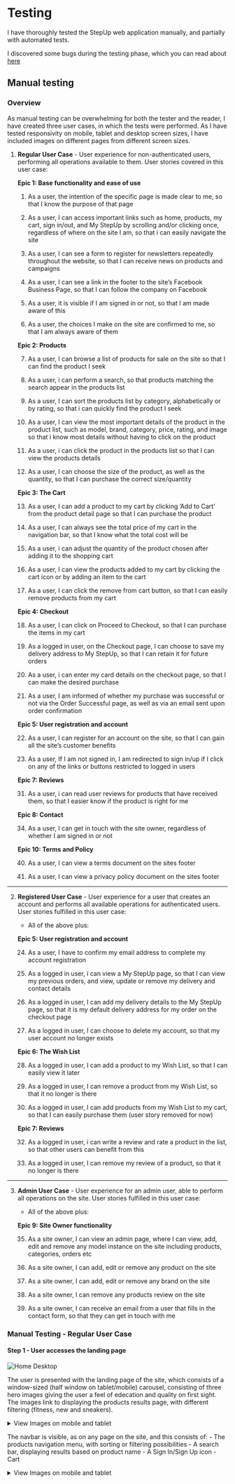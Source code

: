 # Testing

I have thoroughly tested the StepUp web application manually, and partially with automated tests.

I discovered some bugs during the testing phase, which you can read about [here](https://github.com/johnvenkiah/CI_PP5_John_Venkiah#bugs)

## Manual testing

### Overview

As manual testing can be overwhelming for both the tester and the reader, I have created three user cases, in which the tests were performed. As I have tested responsivity on mobile, tablet and desktop screen sizes, I have included images on different pages from different screen sizes.



1. **Regular User Case** - User experience for non-authenticated users, performing all operations available to them. User stories covered in this user case:

    **Epic 1: Base functionality and ease of use**

    1. As a user, the intention of the specific page is made clear to me, so that I know the purpose of that page

    2. As a user, I can access important links such as home, products, my cart, sign in/out, and My StepUp by scrolling and/or clicking once, regardless of where on the site I am, so that i can easily navigate the site

    3. As a user, I can see a form to register for newsletters repeatedly throughout the website, so that I can receive news on products and campaigns

    4. As a user, I can see a link in the footer to the site’s Facebook Business Page, so that I can follow the company on Facebook

    5. As a user, it is visible if I am signed in or not, so that I am made aware of this

    6. As a user, the choices I make on the site are confirmed to me, so that I am always aware of them

    **Epic 2: Products**

    7. As a user, I can browse a list of products for sale on the site so that I can find the product I seek

    8. As a user, i can perform a search, so that products matching the search appear in the products list

    9. As a user, I can sort the products list by category, alphabetically or by rating, so that i can quickly find the product I seek

    10. As a user, I can view the most important details of the product in the product list, such as model, brand, category, price, rating, and image so that i know most details without having to click on the product

    11. As a user, i can click the product in the products list so that I can view the products details

    12. As a user, I can choose the size of the product, as well as the quantity, so that I can purchase the correct size/quantity

    **Epic 3: The Cart**

    13. As a user, I can add a product to my cart by clicking ’Add to Cart’ from the product detail page so that I can purchase the product

    14. As a user, I can always see the total price of my cart in the navigation bar, so that I know what the total cost will be

    15. As a user, i can adjust the quantity of the product chosen after adding it to the shopping cart

    16. As a user, I can view the products added to my cart by clicking the cart icon or by adding an item to the cart

    17. As a user, I can click the remove from cart button, so that I can easily remove products from my cart

    **Epic 4: Checkout**

    18. As a user, I can click on Proceed to Checkout, so that I can purchase the items in my cart

    19. As a logged in user, on the Checkout page, I can choose to save my delivery address to My StepUp, so that I can retain it for future orders

    20. As a user, i can enter my card details on the checkout page, so that I can make the desired purchase

    21. As a user, I am informed of whether my purchase was successful or not via the Order Successful page, as well as via an email sent upon order confirmation

    **Epic 5: User registration and account**

    22. As a user, I can register for an account on the site, so that I can gain all the site’s customer benefits

    23. As a user, If I am not signed in, I am redirected to sign in/up if I click on any of the links or buttons restricted to logged in users

    **Epic 7: Reviews**

    31. As a user, i can read user reviews for products that have received them, so that I easier know if the product is right for me

    **Epic 8: Contact**

    34. As a user, I can get in touch with the site owner, regardless of whether I am signed in or not

    **Epic 10: Terms and Policy**

    40. As a user, I can view a terms document on the sites footer

    41. As a user, I can view a privacy policy document on the sites footer

---

2. **Registered User Case** - User experience for a user that creates an account and performs all available operations for authenticated users. User stories fulfilled in this user case:

    * All of the above plus:

    **Epic 5: User registration and account**

    24. As a user, I have to confirm my email address to complete my account registration

    25. As a logged in user, i can view a My StepUp page, so that I can view my previous orders, and view, update or remove my delivery and contact details

    26. As a logged in user, I can add my delivery details to the My StepUp page, so that it is my default delivery address for my order on the checkout page

    27. As a logged in user, I can choose to delete my account, so that my user account no longer exists

    **Epic 6: The Wish List**

    28. As a logged in user, I can add a product to my Wish List, so that I can easily view it later

    29. As a logged in user, I can remove a product from my Wish List, so that it no longer is there

    30. As a logged in user, I can add products from my Wish List to my cart, so that I can easily purchase them (user story removed for now)

    **Epic 7: Reviews**

    32. As a logged in user, i can write a review and rate a product in the list, so that other users can benefit from this

    33. As a logged in user, I can remove my review of a product, so that it no longer is there

---

3. **Admin User Case** - User experience for an admin user, able to perform all operations on the site. User stories fulfilled in this user case:

    * All of the above plus:

    **Epic 9: Site Owner functionality**

    35. As a site owner, I can view an admin page, where I can view, add, edit and remove any model instance on the site including products, categories, orders etc

    36. As a site owner, I can add, edit or remove any product on the site

    37. As a site owner, I can add, edit or remove any brand on the site

    38. As a site owner, I can remove any products review on the site

    39. As a site owner, I can receive an email from a user that fills in the contact form, so that they can get in touch with me


### Manual Testing - Regular User Case

#### Step 1 - User accesses the landing page

![Home Desktop](https://github.com/johnvenkiah/CI_PP5_John_Venkiah/blob/main/docs/testing/screenshots/user_case_1/desktop_home.png)

The user is presented with the landing page of the site, which consists of a window-sized (half window on tablet/mobile) carousel, consisting of three hero images giving the user a feel of edecation and quality on first sight. The images link to displaying the products results page, with different filtering (fitness, new and sneakers).

<details>
    <summary>View Images on mobile and tablet</summary>
  
![Home Mobile](https://github.com/johnvenkiah/CI_PP5_John_Venkiah/blob/main/docs/testing/screenshots/user_case_1/mobile_home.png)

![Home tablet](/workspace/CI_PP5_John_Venkiah/blob/main/docs/testing/screenshots/user_case_1/tablet_home.png)

</details>

The navbar is visible, as on any page on the site, and this consists of:
    - The products navigation menu, with sorting or filtering possibilities
    - A search bar, displaying results based on product name
    - A Sign In/Sign Up icon
    - Cart

<details>
    <summary>View Images on mobile and tablet</summary>

![Navbar mobile Products nav](https://github.com/johnvenkiah/CI_PP5_John_Venkiah/blob/main/docs/testing/screenshots/user_case_1/mobile_products_nav.png)

![Home Desktop Products nav](https://github.com/johnvenkiah/CI_PP5_John_Venkiah/blob/main/docs/testing/screenshots/user_case_1/desktop_prod_nav.png)

![Navbar Sign In Up](https://github.com/johnvenkiah/CI_PP5_John_Venkiah/blob/main/docs/testing/screenshots/user_case_1/sign_in_up_menu.png)

![Navbar mobile Sign In](https://github.com/johnvenkiah/CI_PP5_John_Venkiah/blob/main/docs/testing/screenshots/user_case_1/mobile_account_nav.png)

</details>